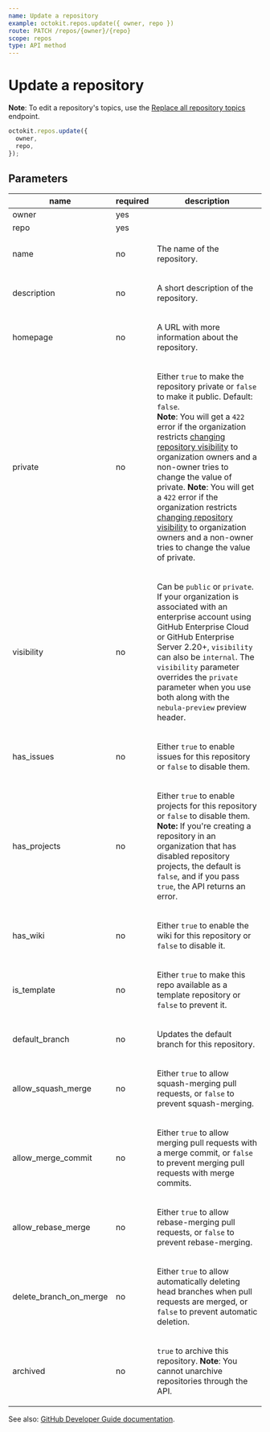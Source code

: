 ```yaml
---
name: Update a repository
example: octokit.repos.update({ owner, repo })
route: PATCH /repos/{owner}/{repo}
scope: repos
type: API method
---
```


# Update a repository

**Note**: To edit a repository's topics, use the [Replace all repository topics](https://docs.github.com/rest/reference/repos#replace-all-repository-topics) endpoint.

```js
octokit.repos.update({
  owner,
  repo,
});
```

## Parameters

<table>
  <thead>
    <tr>
      <th>name</th>
      <th>required</th>
      <th>description</th>
    </tr>
  </thead>
  <tbody>
    <tr><td>owner</td><td>yes</td><td>

</td></tr>
<tr><td>repo</td><td>yes</td><td>

</td></tr>
<tr><td>name</td><td>no</td><td>

The name of the repository.

</td></tr>
<tr><td>description</td><td>no</td><td>

A short description of the repository.

</td></tr>
<tr><td>homepage</td><td>no</td><td>

A URL with more information about the repository.

</td></tr>
<tr><td>private</td><td>no</td><td>

Either `true` to make the repository private or `false` to make it public. Default: `false`.  
**Note**: You will get a `422` error if the organization restricts [changing repository visibility](https://help.github.com/articles/repository-permission-levels-for-an-organization#changing-the-visibility-of-repositories) to organization owners and a non-owner tries to change the value of private. **Note**: You will get a `422` error if the organization restricts [changing repository visibility](https://help.github.com/articles/repository-permission-levels-for-an-organization#changing-the-visibility-of-repositories) to organization owners and a non-owner tries to change the value of private.

</td></tr>
<tr><td>visibility</td><td>no</td><td>

Can be `public` or `private`. If your organization is associated with an enterprise account using GitHub Enterprise Cloud or GitHub Enterprise Server 2.20+, `visibility` can also be `internal`. The `visibility` parameter overrides the `private` parameter when you use both along with the `nebula-preview` preview header.

</td></tr>
<tr><td>has_issues</td><td>no</td><td>

Either `true` to enable issues for this repository or `false` to disable them.

</td></tr>
<tr><td>has_projects</td><td>no</td><td>

Either `true` to enable projects for this repository or `false` to disable them. **Note:** If you're creating a repository in an organization that has disabled repository projects, the default is `false`, and if you pass `true`, the API returns an error.

</td></tr>
<tr><td>has_wiki</td><td>no</td><td>

Either `true` to enable the wiki for this repository or `false` to disable it.

</td></tr>
<tr><td>is_template</td><td>no</td><td>

Either `true` to make this repo available as a template repository or `false` to prevent it.

</td></tr>
<tr><td>default_branch</td><td>no</td><td>

Updates the default branch for this repository.

</td></tr>
<tr><td>allow_squash_merge</td><td>no</td><td>

Either `true` to allow squash-merging pull requests, or `false` to prevent squash-merging.

</td></tr>
<tr><td>allow_merge_commit</td><td>no</td><td>

Either `true` to allow merging pull requests with a merge commit, or `false` to prevent merging pull requests with merge commits.

</td></tr>
<tr><td>allow_rebase_merge</td><td>no</td><td>

Either `true` to allow rebase-merging pull requests, or `false` to prevent rebase-merging.

</td></tr>
<tr><td>delete_branch_on_merge</td><td>no</td><td>

Either `true` to allow automatically deleting head branches when pull requests are merged, or `false` to prevent automatic deletion.

</td></tr>
<tr><td>archived</td><td>no</td><td>

`true` to archive this repository. **Note**: You cannot unarchive repositories through the API.

</td></tr>
  </tbody>
</table>

See also: [GitHub Developer Guide documentation](https://docs.github.com/rest/reference/repos/#update-a-repository).
